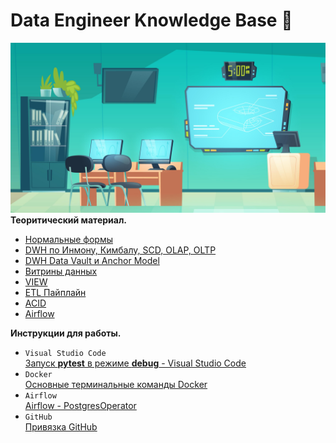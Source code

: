 # Data Engineer Knowledge Base 💾
![avatar](/image/avatar.png)
**Теоритический материал.**
 - [Нормальные формы](/DWH/NF.md)
 - [DWH по Инмону, Кимбалу, SCD, OLAP, OLTP](/DWH/dwh_theory.md)
 - [DWH Data Vault и Anchor Model](/DWH/dwh_data_vault_anchor_modeling.md)
 - [Витрины данных](/Datamart/data_mart.md)
 - [VIEW](/Datamart/view.md)
 - [ETL Пайплайн](/ETL/etl.md)
 - [ACID](/ACID/ACID.md)
 - [Airflow](/airflow_theory/airflow.md)

**Инструкции для работы.** 
- `Visual Studio Code`  
[Запуск **pytest** в режиме **debug** - Visual Studio Code](/VScode/debug_pytest.md)
- `Docker`  
[Основные терминальные команды Docker](/docker/commands.md)
- `Airflow`  
[Airflow - PostgresOperator](/airflow/postgres_operator.md)
- `GitHub`  
[Привязка GitHub](/GitHub/ssh-keygen.md)
